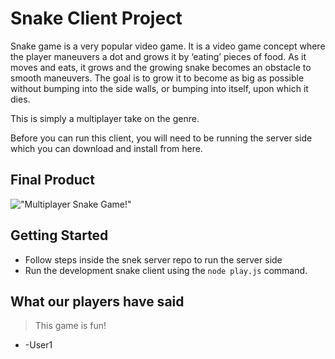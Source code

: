 # **Snake Client Project**

Snake game is a very popular video game. It is a video game concept where the player maneuvers a dot and grows it by ‘eating’ pieces of food. As it moves and eats, it grows and the growing snake becomes an obstacle to smooth maneuvers. The goal is to grow it to become as big as possible without bumping into the side walls, or bumping into itself, upon which it dies.

This is simply a multiplayer take on the genre.

Before you can run this client, you will need to be running the server side which you can download and install from here. 

## Final Product

!["Multiplayer Snake Game!"](https://prnt.sc/BC_vSXKIgMJS)


## Getting Started

- Follow steps inside the snek server repo to run the server side
- Run the development snake client using the `node play.js` command.

## What our players have said

> This game is fun!
- -User1